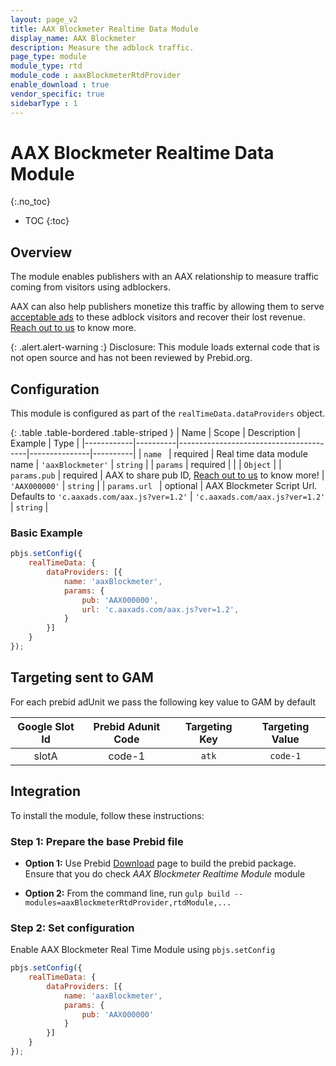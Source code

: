 ```yaml
---
layout: page_v2
title: AAX Blockmeter Realtime Data Module
display_name: AAX Blockmeter
description: Measure the adblock traffic.
page_type: module
module_type: rtd
module_code : aaxBlockmeterRtdProvider
enable_download : true
vendor_specific: true
sidebarType : 1
---
```


# AAX Blockmeter Realtime Data Module
{:.no_toc}

* TOC 
{:toc}

## Overview

The module enables publishers with an AAX relationship to measure traffic coming from visitors using adblockers. 

AAX can also help publishers monetize this traffic by allowing them to serve [acceptable ads](https://acceptableads.com/about/) to these adblock visitors and recover their lost revenue. [Reach out to us](https://www.aax.media/try-blockmeter/) to know more.

{: .alert.alert-warning :}
Disclosure: This module loads external code that is not open source and has not been reviewed by Prebid.org.

## Configuration

This module is configured as part of the `realTimeData.dataProviders` object.

{: .table .table-bordered .table-striped }
| Name       | Scope    | Description                            | Example       | Type     |
|------------|----------|----------------------------------------|---------------|----------|
| `name `     | required | Real time data module name | `'aaxBlockmeter'`   | `string` |
| `params`      | required |  | | `Object` |
| `params.pub`      | required | AAX to share pub ID, [Reach out to us](https://www.aax.media/try-blockmeter/) to know more! | `'AAX000000'` | `string` |
| `params.url `     | optional | AAX Blockmeter Script Url. Defaults to `'c.aaxads.com/aax.js?ver=1.2'` | `'c.aaxads.com/aax.js?ver=1.2'`   | `string` |

### Basic Example

```javascript
pbjs.setConfig({
    realTimeData: {
        dataProviders: [{
            name: 'aaxBlockmeter',
            params: {
                pub: 'AAX000000',
                url: 'c.aaxads.com/aax.js?ver=1.2',
            }
        }]
    }
});
```

## Targeting sent to GAM

For each prebid adUnit we pass the following key value to GAM by default

| Google Slot Id | Prebid Adunit Code    | Targeting Key | Targeting Value |
|:----------:|:--------------:|:---------------:|:---------------:|
|slotA| code-1 | `atk` | `code-1` |

## Integration
To install the module, follow these instructions:

### Step 1: Prepare the base Prebid file

- **Option 1:** Use Prebid [Download](/download.html) page to build the prebid package. Ensure that you do check *AAX Blockmeter Realtime Module* module

- **Option 2:** From the command line, run `gulp build --modules=aaxBlockmeterRtdProvider,rtdModule,...`

### Step 2: Set configuration

Enable AAX Blockmeter Real Time Module using `pbjs.setConfig`

```javascript
pbjs.setConfig({
    realTimeData: {
        dataProviders: [{
            name: 'aaxBlockmeter',
            params: {
                pub: 'AAX000000'
            }
        }]
    }
});
```

